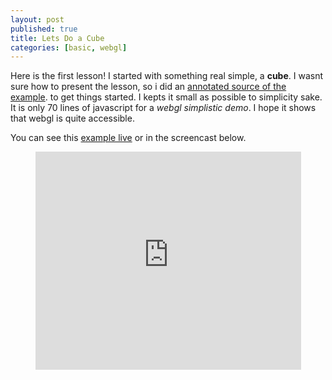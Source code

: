 ```yaml
---
layout: post
published: true
title: Lets Do a Cube
categories: [basic, webgl]
---
```


Here is the first lesson! I started with something real simple, a **cube**.
I wasnt sure how to present the lesson, so i did
an [annotated source of the example](/data/lets_do_a_cube/docs/lets_do_a_cube.html).
to get things started.
I kepts it small as possible to simplicity sake.
It is only 70 lines of javascript for a *webgl simplistic demo*. I hope it shows that webgl
is quite accessible.

You can see this [example live](/data/lets_do_a_cube/lets_do_a_cube.html) or in the
screencast below.

<center>
	<iframe width="425" height="349" src="http://www.youtube.com/embed/8PrXCBOllTg" frameborder="0" allowfullscreen></iframe>
</center>

